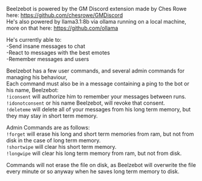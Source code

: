 Beelzebot is powered by the GM Discord extension made by Ches Rowe here: https://github.com/chesrowe/GMDiscord  
He's also powered by llama3.1:8b via ollama running on a local machine, more on that here: https://github.com/ollama  

He's currently able to:  
-Send insane messages to chat  
-React to messages with the best emotes  
-Remember messages and users  

Beelzebot has a few user commands, and several admin commands for managing his behaviour,  
Each command must also be in a message containing a ping to the bot or his name, Beelzebot:  
`!iconsent` will authorize him to remember your messages between runs.  
`!idonotconsent` or his name Beelzebot, will revoke that consent.  
`!deleteme` will delete all of your messages from his long term memory, but they may stay in short term memory.   

Admin Commands are as follows:  
`!forget` will erase his long and short term memories from ram, but not from disk in the case of long term memory.  
`!shortwipe` will clear his short term memory.  
`!longwipe` will clear his long term memory from ram, but not from disk.  

Commands will not erase the file on disk, as Beelzebot will overwrite the file every minute or so anyway when he saves long term memory to disk.

